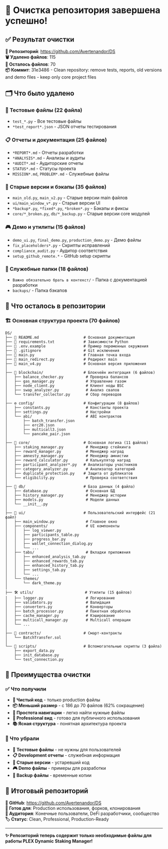# 🧹 Очистка репозитория завершена успешно!

## ✅ Результат очистки

**📍 Репозиторий**: https://github.com/Avertenandor/DS  
**🗑️ Удалено файлов**: 115  
**📁 Осталось файлов**: 70  
**📦 Коммит**: 31e3486 - Clean repository: remove tests, reports, old versions and demo files - keep only core project files

## 🗂️ Что было удалено

### 🧪 Тестовые файлы (22 файла)
- `test_*.py` - Все тестовые файлы
- `*test_report*.json` - JSON отчеты тестирования

### 📋 Отчеты и документация (25 файлов)
- `*REPORT*.md` - Отчеты разработки
- `*ANALYSIS*.md` - Анализы и аудиты  
- `*AUDIT*.md` - Аудиторские отчеты
- `STATUS*.md` - Статусы проекта
- `MISSION*.md`, `PROBLEM*.md` - Служебные файлы

### 🔧 Старые версии и бэкапы (35 файлов)
- `main_old.py`, `main_v2.py` - Старые версии main файлов
- `ui/main_window_v*.py` - Старые версии UI
- `*backup*.py`, `*fixed*.py`, `*broken*.py` - Бэкапы и фиксы
- `core/*_broken.py`, `db/*_backup.py` - Старые версии core модулей

### 🎮 Демо и утилиты (15 файлов)
- `demo_ui.py`, `final_demo.py`, `production_demo.py` - Демо файлы
- `fix_placeholders*.py` - Скрипты исправлений
- `compliance_audit.py` - Аудитор соответствия
- `setup_github_remote.*` - GitHub setup скрипты

### 📁 Служебные папки (18 файлов)
- `Важно обязательно брать в контекст/` - Папка с документацией разработки
- `backups/` - Папка бэкапов

## 📁 Что осталось в репозитории

### 🏗️ Основная структура проекта (70 файлов)

```
DS/
├── 📄 README.md                    # Основная документация
├── 📄 requirements.txt             # Зависимости Python
├── 📄 .env.example                 # Пример переменных окружения
├── 📄 .gitignore                   # Git исключения
├── 📄 main.py                      # Главная точка входа
├── 📄 main_redirect.py             # Редирект main
├── 📄 main_v4.py                   # Основная версия приложения
│
├── 🔗 blockchain/                  # Блокчейн интеграция (6 файлов)
│   ├── balance_checker.py          # Проверка балансов
│   ├── gas_manager.py              # Управление газом
│   ├── node_client.py              # Клиент ноды BSC
│   ├── swap_analyzer.py            # Анализ свапов
│   └── transfer_collector.py       # Сбор переводов
│
├── ⚙️ config/                      # Конфигурации (8 файлов)
│   ├── constants.py                # Константы проекта
│   ├── settings.py                 # Настройки
│   └── abi/                        # ABI контрактов
│       ├── batch_transfer.json
│       ├── erc20.json
│       ├── multicall3.json
│       └── pancake_pair.json
│
├── 🧠 core/                        # Основная логика (11 файлов)
│   ├── staking_manager.py          # Менеджер стейкинга
│   ├── reward_manager.py           # Менеджер наград
│   ├── amnesty_manager.py          # Менеджер амнистии
│   ├── reward_calculator.py        # Калькулятор наград
│   ├── participant_analyzer*.py   # Анализаторы участников
│   ├── category_analyzer.py        # Анализатор категорий
│   ├── duplicate_protection.py    # Защита от дубликатов
│   └── eligibility.py              # Проверка соответствия
│
├── 💾 db/                          # База данных (4 файла)
│   ├── database.py                 # Основная БД
│   ├── history_manager.py          # Менеджер истории
│   ├── models.py                   # Модели данных
│   └── __init__.py
│
├── 🎨 ui/                          # Пользовательский интерфейс (21 файл)
│   ├── main_window.py              # Главное окно
│   ├── components/                 # UI компоненты
│   │   ├── log_viewer.py
│   │   ├── participants_table.py
│   │   ├── progress_bar.py
│   │   ├── wallet_connection_dialog.py
│   │   └── ...
│   ├── tabs/                       # Вкладки приложения
│   │   ├── enhanced_analysis_tab.py
│   │   ├── enhanced_rewards_tab.py
│   │   ├── enhanced_history_tab.py
│   │   ├── settings_tab.py
│   │   └── ...
│   └── themes/
│       └── dark_theme.py
│
├── 🛠️ utils/                       # Утилиты (15 файлов)
│   ├── logger.py                   # Логирование
│   ├── validators.py               # Валидация
│   ├── converters.py               # Конверторы
│   ├── batch_processor.py          # Пакетная обработка
│   ├── cache_manager.py            # Кэширование
│   ├── multicall_manager.py        # Multicall операции
│   └── ...
│
├── 📄 contracts/                   # Смарт-контракты
│   └── BatchTransfer.sol
│
└── 📂 scripts/                     # Вспомогательные скрипты (3 файла)
    ├── export_data.py
    ├── init_database.py
    └── test_connection.py
```

## 🎯 Преимущества очистки

### ✅ Что получили
- **🧹 Чистый код** - только production файлы
- **📦 Меньший размер** - с 186 до 70 файлов (62% сокращение)
- **🚀 Простота навигации** - легко найти нужные файлы  
- **👥 Professional вид** - готово для публичного использования
- **📚 Ясная структура** - понятная архитектура проекта

### 🚫 Что убрали
- **🧪 Тестовые файлы** - не нужны для пользователей
- **📋 Development отчеты** - служебная информация
- **🔧 Старые версии** - устаревший код
- **🎮 Demo файлы** - примеры для разработки
- **📁 Backup файлы** - временные копии

## 🌟 Итоговый репозиторий

**📍 GitHub**: https://github.com/Avertenandor/DS  
**🎯 Готов для**: Production использования, форков, клонирования  
**👥 Аудитория**: Конечные пользователи, DeFi разработчики, сообщество  
**🏷️ Статус**: Clean, Professional, Production-Ready

---
**✨ Репозиторий теперь содержит только необходимые файлы для работы PLEX Dynamic Staking Manager!**

